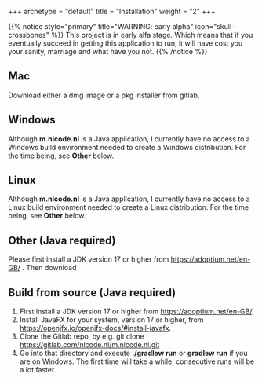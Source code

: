 +++
archetype = "default"
title = "Installation"
weight = "2"
+++

{{% notice style="primary" title="WARNING: early alpha" icon="skull-crossbones" %}}
This project is in early alfa stage. Which means that if you eventually succeed in getting this
application to run, it will have cost you your sanity, marriage and what have you not.
{{% /notice %}}

## Mac
Download either a dmg image or a pkg installer from gitlab.

## Windows
Although **m.nlcode.nl** is a Java application, I currently have no access to a Windows build
environment needed to create a Windows distribution. For the time being, see **Other** below.

## Linux
Although **m.nlcode.nl** is a Java application, I currently have no access to a Linux build
environment needed to create a Linux distribution. For the time being, see **Other** below.

## Other (Java required)
Please first install a JDK version 17 or higher from https://adoptium.net/en-GB/ . Then download

## Build from source (Java required)
1. First install a JDK version 17 or higher from https://adoptium.net/en-GB/.
1. Install JavaFX for your system, version 17 or higher, from https://openjfx.io/openjfx-docs/#install-javafx.
1. Clone the Gitlab repo, by e.g. git clone https://gitlab.com/nlcode.nl/m.nlcode.nl.git 
1. Go into that directory and execute **./gradlew run** or **gradlew run** if you are on Windows.
The first time will take a while; consecutive runs will be a lot faster.
